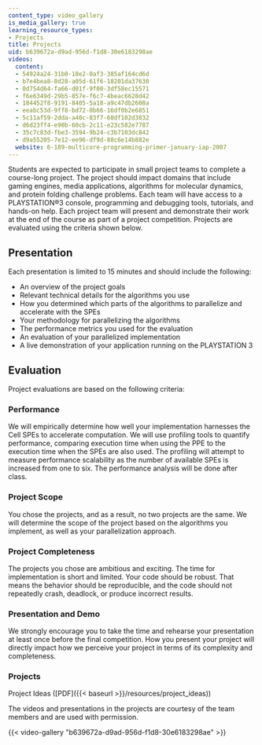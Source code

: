 ```yaml
---
content_type: video_gallery
is_media_gallery: true
learning_resource_types:
- Projects
title: Projects
uid: b639672a-d9ad-956d-f1d8-30e6183298ae
videos:
  content:
  - 54924a24-31b0-18e2-0af3-385af164cd6d
  - b7e4bea8-8d28-a05d-61f6-18201da37630
  - 0d754d64-fa66-d01f-9f00-3df58ec15571
  - f6e6349d-29b5-857e-f6c7-4beac6628d42
  - 184452f8-9191-8405-5a18-a9c47db2608a
  - eeabc53d-9ff8-bd72-0b66-16df0b2e6851
  - 5c11af59-2dda-a40c-83f7-60df102d3832
  - d6d23ff4-e90b-60cb-2c11-e23c582e7787
  - 35c7c83d-fbe3-3594-9b24-c3b7103dc842
  - d9a55205-7e12-ee96-df9d-88c6e14b882e
  website: 6-189-multicore-programming-primer-january-iap-2007
---
```


Students are expected to participate in small project teams to complete a course-long project. The project should impact domains that include gaming engines, media applications, algorithms for molecular dynamics, and protein folding challenge problems. Each team will have access to a PLAYSTATION®3 console, programming and debugging tools, tutorials, and hands-on help. Each project team will present and demonstrate their work at the end of the course as part of a project competition. Projects are evaluated using the criteria shown below.

Presentation
------------

Each presentation is limited to 15 minutes and should include the following:

*   An overview of the project goals
*   Relevant technical details for the algorithms you use
*   How you determined which parts of the algorithms to parallelize and accelerate with the SPEs
*   Your methodology for parallelizing the algorithms
*   The performance metrics you used for the evaluation
*   An evaluation of your parallelized implementation
*   A live demonstration of your application running on the PLAYSTATION 3

Evaluation
----------

Project evaluations are based on the following criteria:

### Performance

We will empirically determine how well your implementation harnesses the Cell SPEs to accelerate computation. We will use profiling tools to quantify performance, comparing execution time when using the PPE to the execution time when the SPEs are also used. The profiling will attempt to measure performance scalability as the number of available SPEs is increased from one to six. The performance analysis will be done after class.

### Project Scope

You chose the projects, and as a result, no two projects are the same. We will determine the scope of the project based on the algorithms you implement, as well as your parallelization approach.

### Project Completeness

The projects you chose are ambitious and exciting. The time for implementation is short and limited. Your code should be robust. That means the behavior should be reproducible, and the code should not repeatedly crash, deadlock, or produce incorrect results.

### Presentation and Demo

We strongly encourage you to take the time and rehearse your presentation at least once before the final competition. How you present your project will directly impact how we perceive your project in terms of its complexity and completeness.

### Projects

Project Ideas ([PDF]({{< baseurl >}}/resources/project_ideas))

The videos and presentations in the projects are courtesy of the team members and are used with permission.

{{< video-gallery "b639672a-d9ad-956d-f1d8-30e6183298ae" >}}


